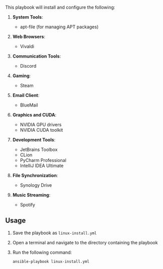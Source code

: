 This playbook will install and configure the following:

1. **System Tools**:
   - apt-file (for managing APT packages)

2. **Web Browsers**:
   - Vivaldi

3. **Communication Tools**:
   - Discord

4. **Gaming**:
   - Steam

5. **Email Client**:
   - BlueMail

6. **Graphics and CUDA**:
   - NVIDIA GPU drivers
   - NVIDIA CUDA toolkit

7. **Development Tools**:
   - JetBrains Toolbox
   - CLion
   - PyCharm Professional
   - IntelliJ IDEA Ultimate
     
8. **File Synchronization**:
   - Synology Drive

9. **Music Streaming**:
   - Spotify

## Usage

1. Save the playbook as `linux-install.yml`
2. Open a terminal and navigate to the directory containing the playbook
3. Run the following command:

   ```
   ansible-playbook linux-install.yml
   ```
